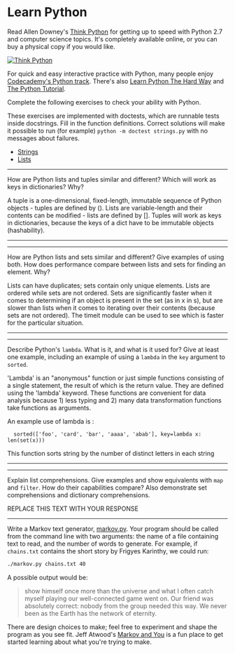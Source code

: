 # Learn Python

Read Allen Downey's [Think Python](http://www.greenteapress.com/thinkpython/) for getting up to speed with Python 2.7 and computer science topics. It's completely available online, or you can buy a physical copy if you would like.

[![Think Python](img/think_python.png)](http://www.greenteapress.com/thinkpython/)

For quick and easy interactive practice with Python, many people enjoy [Codecademy's Python track](http://www.codecademy.com/en/tracks/python). There's also [Learn Python The Hard Way](http://learnpythonthehardway.org/book/) and [The Python Tutorial](https://docs.python.org/2/tutorial/).

Complete the following exercises to check your ability with Python.

These exercises are implemented with doctests, which are runnable tests inside docstrings. Fill in the function definitions. Correct solutions will make it possible to run (for example) `python -m doctest strings.py` with no messages about failures.

 * [Strings](python/strings.py)
 * [Lists](python/lists.py)


---

How are Python lists and tuples similar and different? Which will work as keys in dictionaries? Why?

A tuple is a one-dimensional, fixed-length, immutable sequence of Python objects - tuples are defined by (). Lists are variable-length and their contents can be modified - lists are defined by []. Tuples will work as keys in dictionaries, because the keys of a dict have to be immutable objects (hashability). 

---

---

How are Python lists and sets similar and different? Give examples of using both. How does performance compare between lists and sets for finding an element. Why?

Lists can have duplicates; sets contain only unique elements. Lists are ordered while sets are not ordered. Sets are significantly faster when it comes to determining if an object is present in the set (as in x in s), but are slower than lists when it comes to iterating over their contents (because sets are not ordered). The timeit module can be used to see which is faster for the particular situation.

---


---

Describe Python's `lambda`. What is it, and what is it used for? Give at least one example, including an example of using a `lambda` in the `key` argument to `sorted`.

'Lambda' is an "anonymous" function or just simple functions consisting of a single statement, the result of which is the return value. They are defined using the 'lambda' keyword. These functions are convenient for data analysis because 1) less typing and 2) many data transformation functions take functions as arguments. 

An example use of lambda is :

```
  sorted(['foo', 'card', 'bar', 'aaaa', 'abab'], key=lambda x: len(set(x)))
```
  
This function sorts string by the number of distinct letters in each string

---


---

Explain list comprehensions. Give examples and show equivalents with `map` and `filter`. How do their capabilities compare? Also demonstrate set comprehensions and dictionary comprehensions.

REPLACE THIS TEXT WITH YOUR RESPONSE

---


Write a Markov text generator, [markov.py](python/markov.py). Your program should be called from the command line with two arguments: the name of a file containing text to read, and the number of words to generate. For example, if `chains.txt` contains the short story by Frigyes Karinthy, we could run:

```bash
./markov.py chains.txt 40
```

A possible output would be:

> show himself once more than the universe and what I often catch myself playing our well-connected game went on. Our friend was absolutely correct: nobody from the group needed this way. We never been as the Earth has the network of eternity.

There are design choices to make; feel free to experiment and shape the program as you see fit. Jeff Atwood's [Markov and You](http://blog.codinghorror.com/markov-and-you/) is a fun place to get started learning about what you're trying to make.
